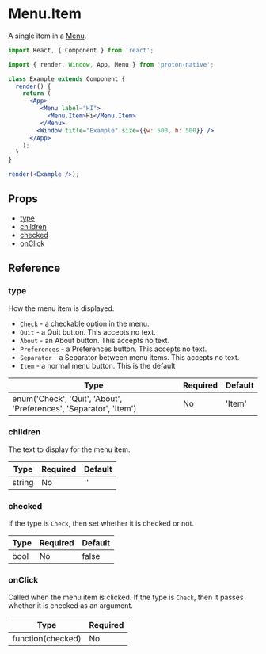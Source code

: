 # Menu.Item

A single item in a [Menu](menu.md).

```jsx
import React, { Component } from 'react';

import { render, Window, App, Menu } from 'proton-native';

class Example extends Component {
  render() {
    return (
      <App>
         <Menu label="HI">
           <Menu.Item>Hi</Menu.Item>
         </Menu>
        <Window title="Example" size={{w: 500, h: 500}} />
      </App>
    );
  }
}

render(<Example />);
```

## Props

- [type](#type)
- [children](#children)
- [checked](#checked)
- [onClick](#onClick)

## Reference

### type

How the menu item is displayed.

- `Check` - a checkable option in the menu.
- `Quit` - a Quit button. This accepts no text.
- `About` - an About button. This accepts no text.
- `Preferences` - a Preferences button. This accepts no text.
- `Separator` - a Separator between menu items. This accepts no text.
- `Item` - a normal menu button. This is the default

| **Type** | **Required** | **Default** |
| --- | --- | --- |
| enum('Check', 'Quit', 'About', 'Preferences', 'Separator', 'Item') | No | 'Item' |

### children

The text to display for the menu item.

| **Type** | **Required** | **Default** |
| --- | --- | --- |
| string | No | '' |

### checked

If the type is `Check`, then set whether it is checked or not. 

| **Type** | **Required** | **Default** |
| --- | --- | --- |
| bool | No | false |

### onClick

Called when the menu item is clicked. If the type is `Check`, then it passes whether it is checked as an argument.

| **Type** | **Required** |
| --- | --- |
| function(checked) | No |
